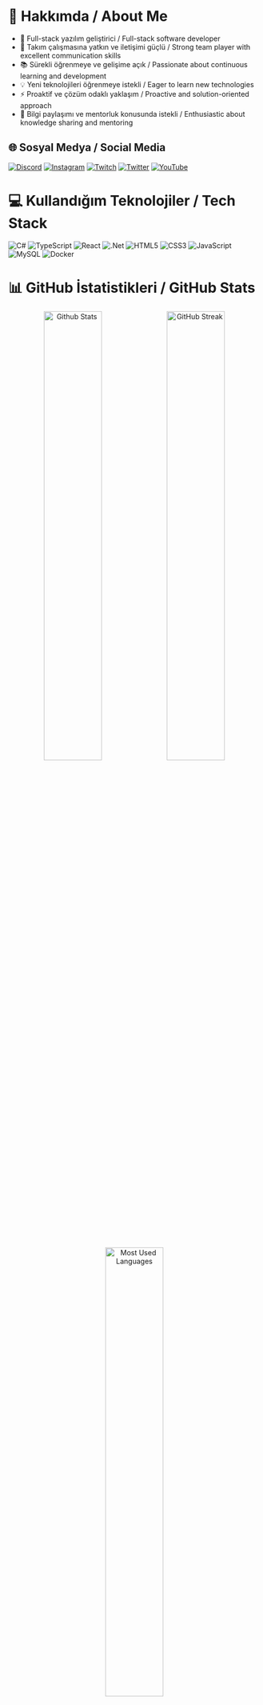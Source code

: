 # 💫 Hakkımda / About Me

- 🚀 Full-stack yazılım geliştirici / Full-stack software developer
- 👥 Takım çalışmasına yatkın ve iletişimi güçlü / Strong team player with excellent communication skills
- 📚 Sürekli öğrenmeye ve gelişime açık / Passionate about continuous learning and development
- 💡 Yeni teknolojileri öğrenmeye istekli / Eager to learn new technologies
- ⚡ Proaktif ve çözüm odaklı yaklaşım / Proactive and solution-oriented approach
- 🤝 Bilgi paylaşımı ve mentorluk konusunda istekli / Enthusiastic about knowledge sharing and mentoring

## 🌐 Sosyal Medya / Social Media
[![Discord](https://img.shields.io/badge/Discord-%237289DA.svg?logo=discord&logoColor=white)](https://discord.gg/y68R7arX) 
[![Instagram](https://img.shields.io/badge/Instagram-%23E4405F.svg?logo=Instagram&logoColor=white)](https://instagram.com/polegut/) 
[![Twitch](https://img.shields.io/badge/Twitch-%239146FF.svg?logo=Twitch&logoColor=white)](https://twitch.tv/polegut) 
[![Twitter](https://img.shields.io/badge/Twitter-%231DA1F2.svg?logo=Twitter&logoColor=white)](https://twitter.com/polegut) 
[![YouTube](https://img.shields.io/badge/YouTube-%23FF0000.svg?logo=YouTube&logoColor=white)](https://youtube.com/channel/UCHrgDXcBzj-zxO_zueRr1rg)

# 💻 Kullandığım Teknolojiler / Tech Stack
![C#](https://img.shields.io/badge/c%23-%23239120.svg?style=for-the-badge&logo=c-sharp&logoColor=white) 
![TypeScript](https://img.shields.io/badge/typescript-%23007ACC.svg?style=for-the-badge&logo=typescript&logoColor=white) 
![React](https://img.shields.io/badge/react-%2320232a.svg?style=for-the-badge&logo=react&logoColor=%2361DAFB)
![.Net](https://img.shields.io/badge/.NET-5C2D91?style=for-the-badge&logo=.net&logoColor=white)
![HTML5](https://img.shields.io/badge/html5-%23E34F26.svg?style=for-the-badge&logo=html5&logoColor=white) 
![CSS3](https://img.shields.io/badge/css3-%231572B6.svg?style=for-the-badge&logo=css3&logoColor=white)
![JavaScript](https://img.shields.io/badge/javascript-%23323330.svg?style=for-the-badge&logo=javascript&logoColor=%23F7DF1E)
![MySQL](https://img.shields.io/badge/mysql-%2300f.svg?style=for-the-badge&logo=mysql&logoColor=white)
![Docker](https://img.shields.io/badge/docker-%230db7ed.svg?style=for-the-badge&logo=docker&logoColor=white)

# 📊 GitHub İstatistikleri / GitHub Stats
<div align="center">
  <img src="https://github-readme-stats.vercel.app/api?username=emirdnz&theme=dark&hide_border=true&include_all_commits=true&count_private=true" width="48%" alt="Github Stats"/>
  <img src="https://github-readme-streak-stats.herokuapp.com/?user=emirdnz&theme=dark&hide_border=true" width="48%" alt="GitHub Streak"/>
  <img src="https://github-readme-stats.vercel.app/api/top-langs/?username=emirdnz&theme=dark&hide_border=true&include_all_commits=true&count_private=true&layout=compact" width="48%" alt="Most Used Languages"/>
</div>

## 🚀 Projelerim / My Projects

<table>
  <tr>
    <td width="49%" valign="top" style="background:#161b22; border:1px solid #30363d; border-radius:10px; padding:32px; margin:0 12px 24px 0;">
      <div style="display:flex;align-items:center;gap:10px;">
        <img src="https://img.icons8.com/ios-filled/28/ffffff/bus.png" alt="bus icon" style="vertical-align:middle;" />
        <span style="color:#f0f6fc; font-size:1.5em; font-weight:900; letter-spacing:1px; font-family:Segoe UI,Arial,sans-serif;">BUS-TICKET-SYSTEM</span>
      </div>
      <hr style="border:0;border-top:2px solid #30363d;margin:16px 0;">
      <div style="color:#e6edf3;font-weight:700;font-size:1.08em;margin-bottom:6px; font-family:Segoe UI,Arial,sans-serif;">
        Otobüs biletlerini çevrimiçi satma ve rezervasyon sistemi
      </div>
      <div style="color:#8b949e;margin-bottom:18px; font-style:italic; font-size:1em;">
        Online bus ticket sales and reservation system
      </div>
      <div style="margin-bottom:18px;">
        <img src="https://img.shields.io/badge/React-20232A?style=flat&logo=react&logoColor=61DAFB"/>
        <img src="https://img.shields.io/badge/TypeScript-007ACC?style=flat&logo=typescript&logoColor=white"/>
        <img src="https://img.shields.io/badge/.NET-512BD4?style=flat&logo=dotnet&logoColor=white"/>
        <img src="https://img.shields.io/badge/SQL%20Server-CC2927?style=flat&logo=microsoft-sql-server&logoColor=white"/>
      </div>
      <div style="display:flex;align-items:center;gap:8px;">
        <img src="https://img.shields.io/badge/Development-grey?style=flat&logo=github" alt="development"/>
        <img src="https://img.shields.io/badge/Geliştiriliyor-grey?style=flat&logo=github" alt="gelistiriliyor"/>
        <img src="https://img.shields.io/badge/In%20Progress-007bff?style=flat&logo=github&logoColor=white" alt="in progress"/>
        <img src="https://img.shields.io/badge/Devam%20Ediyor-007bff?style=flat&logo=github&logoColor=white" alt="devam ediyor"/>
      </div>
    </td>
    <td width="2%"></td>
    <td width="49%" valign="top" style="background:#161b22; border:1px solid #30363d; border-radius:10px; padding:32px; margin:0 0 24px 12px;">
      <div style="display:flex;align-items:center;gap:10px;">
        <img src="https://img.icons8.com/ios-filled/28/ffffff/bank.png" alt="bank icon" style="vertical-align:middle;" />
        <span style="color:#f0f6fc; font-size:1.5em; font-weight:900; letter-spacing:1px; font-family:Segoe UI,Arial,sans-serif;">BANK-SYSTEM</span>
      </div>
      <hr style="border:0;border-top:2px solid #30363d;margin:16px 0;">
      <div style="color:#e6edf3;font-weight:700;font-size:1.08em;margin-bottom:6px; font-family:Segoe UI,Arial,sans-serif;">
        Temel bankacılık işlemleri yönetim platformu
      </div>
      <div style="color:#8b949e;margin-bottom:18px; font-style:italic; font-size:1em;">
        Basic banking operations management platform
      </div>
      <div style="margin-bottom:18px;">
        <img src="https://img.shields.io/badge/React-20232A?style=flat&logo=react&logoColor=61DAFB"/>
        <img src="https://img.shields.io/badge/TypeScript-007ACC?style=flat&logo=typescript&logoColor=white"/>
        <img src="https://img.shields.io/badge/.NET-512BD4?style=flat&logo=dotnet&logoColor=white"/>
        <img src="https://img.shields.io/badge/SQL%20Server-CC2927?style=flat&logo=microsoft-sql-server&logoColor=white"/>
      </div>
      <div style="display:flex;align-items:center;gap:8px;">
        <img src="https://img.shields.io/badge/Development-grey?style=flat&logo=github" alt="development"/>
        <img src="https://img.shields.io/badge/Geliştiriliyor-grey?style=flat&logo=github" alt="gelistiriliyor"/>
        <img src="https://img.shields.io/badge/In%20Progress-007bff?style=flat&logo=github&logoColor=white" alt="in progress"/>
        <img src="https://img.shields.io/badge/Devam%20Ediyor-007bff?style=flat&logo=github&logoColor=white" alt="devam ediyor"/>
      </div>
    </td>
  </tr>
</table>

